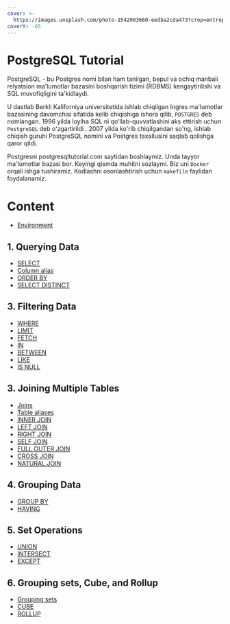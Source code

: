 ```yaml
---
cover: >-
  https://images.unsplash.com/photo-1542903660-eedba2cda473?crop=entropy&cs=srgb&fm=jpg&ixid=M3wxOTcwMjR8MHwxfHNlYXJjaHwxMHx8cHJvZ3JhbW1pbmd8ZW58MHx8fHwxNjg5NTAxMDY2fDA&ixlib=rb-4.0.3&q=85
coverY: -65
---
```


# PostgreSQL Tutorial

PostgreSQL - bu Postgres nomi bilan ham tanilgan, bepul va ochiq manbali relyatsion ma'lumotlar bazasini boshqarish tizimi (RDBMS) kengaytirilishi va SQL muvofiqligini ta'kidlaydi. 

U dastlab Berkli Kaliforniya universitetida ishlab chiqilgan Ingres ma'lumotlar bazasining davomchisi sifatida kelib chiqishiga ishora qilib, `POSTGRES` deb nomlangan. 1996 yilda loyiha SQL ni qoʻllab-quvvatlashini aks ettirish uchun `PostgreSQL` deb oʻzgartirildi . 2007 yilda ko'rib chiqilgandan so'ng, ishlab chiqish guruhi PostgreSQL nomini va Postgres taxallusini saqlab qolishga qaror qildi.

Postgresni postgresqltutorial.com saytidan boshlaymiz. Unda tayyor ma'lumotlar bazasi bor. Keyingi qismda muhitni sozlaymi. Biz uni `Docker` orqali ishga tushiramiz.
Kodlashni osonlashtirish uchun `makefile` faylidan foydalanamiz.




# Content
* [Environment](<Makefile.md>)
## 1. Querying Data
* [SELECT](<1. Querying Data/1. SELECT.md>)
* [Column alias](<1. Querying Data/2. COLUMN_ALIAS.md>)
* [ORDER BY](<1. Querying Data/3. ORDER_BY.md>)
* [SELECT DISTINCT](<1. Querying Data/4. SELECT_DISTINCT.md>)

## 3. Filtering Data
* [WHERE](<2. Filtering Data/1. WHERE.md>)
* [LIMIT](<2. Filtering Data/2. LIMIT.md>)
* [FETCH](<2. Filtering Data/3. FETCH.md>)
* [IN](<2. Filtering Data/4. IN.md>)
* [BETWEEN](<2. Filtering Data/5. BETWEEN.md>)
* [LIKE](<2. Filtering Data/6. LIKE.md>)
* [IS NULL](<2. Filtering Data/7. IS NULL.md>)

## 3. Joining Multiple Tables
* [Joins](<3. Joining Multiple Tables/1. JOINS.md>)
* [Table aliases](<3. Joining Multiple Tables/2. TABLE ALIASES.md>)
* [INNER JOIN](<3. Joining Multiple Tables/3. INNER JOIN.md>)
* [LEFT JOIN](<3. Joining Multiple Tables/4. LEFT JOIN.md>)
* [RIGHT JOIN](<3. Joining Multiple Tables/5. RIGHT JOIN.md>)
* [SELF JOIN](<3. Joining Multiple Tables/6. SELF JOIN.md>)
* [FULL OUTER JOIN](<3. Joining Multiple Tables/7. FULL OUTER JOIN.md>)
* [CROSS JOIN](<3. Joining Multiple Tables/8. CROSS JOIN.md>)
* [NATURAL JOIN](<3. Joining Multiple Tables/9. NATURAL JOIN.md>)

## 4. Grouping Data
* [GROUP BY](<4. Grouping Data/1. GROUP BY.md>)
* [HAVING](<4. Grouping Data/2. HAVING.md>)

## 5. Set Operations
* [UNION](<5. Set Operations/1. UNION.md>)
* [INTERSECT](<5. Set Operations/2. INTERSECT.md>)
* [EXCEPT](<5. Set Operations/3. EXCEPT.md>)

## 6. Grouping sets, Cube, and Rollup
* [Grouping sets](<6. Grouping sets, Cube, and Rollup/1. Grouping SETS.md>)
* [CUBE](<6. Grouping sets, Cube, and Rollup/2. Cube.md>)
* [ROLLUP](<6. Grouping sets, Cube, and Rollup/3. Rollup.md>)

